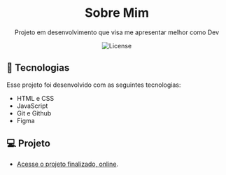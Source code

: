 <h1 align="center">Sobre Mim</h1>

<p align="center">
Projeto em desenvolvimento que visa me apresentar melhor como Dev
</p>

<p align="center">
  <img alt="License" src="https://img.shields.io/static/v1?label=license&message=MIT&color=49AA26&labelColor=000000">
</p>

## 🚀 Tecnologias

Esse projeto foi desenvolvido com as seguintes tecnologias:

- HTML e CSS
- JavaScript
- Git e Github
- Figma

## 💻 Projeto

- [Acesse o projeto finalizado, online](https://jhonnytesstt.github.io/PORTIFOLIO/).
